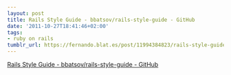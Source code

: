 ```yaml
---
layout: post
title: Rails Style Guide - bbatsov/rails-style-guide - GitHub
date: '2011-10-27T18:41:46+02:00'
tags:
- ruby on rails
tumblr_url: https://fernando.blat.es/post/11994384823/rails-style-guide-bbatsovrails-style-guide
---
```

[Rails Style Guide - bbatsov/rails-style-guide - GitHub](https://github.com/bbatsov/rails-style-guide?utm_source=rubyweekly&utm_medium=email)  
